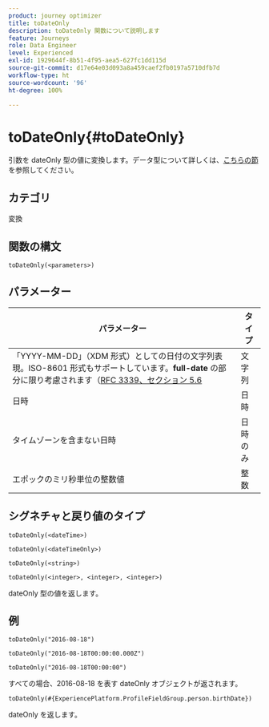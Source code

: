 ```yaml
---
product: journey optimizer
title: toDateOnly
description: toDateOnly 関数について説明します
feature: Journeys
role: Data Engineer
level: Experienced
exl-id: 1929644f-8b51-4f95-aea5-627fc1dd115d
source-git-commit: d17e64e03d093a8a459caef2fb0197a5710dfb7d
workflow-type: ht
source-wordcount: '96'
ht-degree: 100%

---
```


# toDateOnly{#toDateOnly}

引数を dateOnly 型の値に変換します。データ型について詳しくは、[こちらの節](../expression/data-types.md)を参照してください。

## カテゴリ

変換

## 関数の構文

`toDateOnly(<parameters>)`

## パラメーター

| パラメーター | タイプ |
|-----------|------------------|
| 「YYYY-MM-DD」（XDM 形式）としての日付の文字列表現。ISO-8601 形式もサポートしています。**full-date** の部分に限り考慮されます（[RFC 3339、セクション 5.6](https://www.rfc-editor.org/rfc/rfc3339#section-5.6) | 文字列 |
| 日時 | 日時 |
| タイムゾーンを含まない日時 | 日時のみ |
| エポックのミリ秒単位の整数値 | 整数 |

## シグネチャと戻り値のタイプ

`toDateOnly(<dateTime>)`

`toDateOnly(<dateTimeOnly>)`

`toDateOnly(<string>)`

`toDateOnly(<integer>, <integer>, <integer>)`

dateOnly 型の値を返します。

## 例

`toDateOnly("2016-08-18")`

`toDateOnly("2016-08-18T00:00:00.000Z")`

`toDateOnly("2016-08-18T00:00:00")`

すべての場合、2016-08-18 を表す dateOnly オブジェクトが返されます。

`toDateOnly(#{ExperiencePlatform.ProfileFieldGroup.person.birthDate})`

dateOnly を返します。
